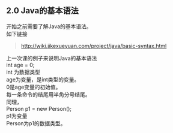 ## 2.0 Java的基本语法
开始之前需要了解Java的基本语法。  
如下链接  
> http://wiki.jikexueyuan.com/project/java/basic-syntax.html  

上一次课的例子来说明Java的基本语法  
int age = 0;  
int 为数据类型  
age为变量，是int类型的变量。  
0是age变量的初始值。  
每一条命令的结尾用半角分号结尾。  
同理，  
Person p1 = new Person();  
p1为变量  
Person为p1的数据类型。  






